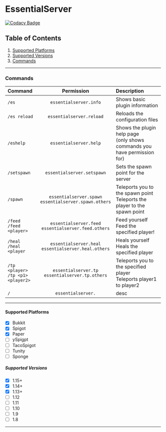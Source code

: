 # EssentialServer

[![Codacy Badge](https://api.codacy.com/project/badge/Grade/abe7229a29e544b69c26c881bcf0e68c)](https://app.codacy.com/manual/CoachLuck/EssentialServer?utm_source=github.com&utm_medium=referral&utm_content=CoachLuck/EssentialServer&utm_campaign=Badge_Grade_Dashboard)

## Table of Contents
1.  [Supported Platforms](#Supported-Platforms)
2.  [Supported Versions](#Supported-Versions)
3.  [Commands](#Commands)

___

### Commands
|**Command**            |**Permission**|**Description**|
|:---|:---:|:---|
|`/es`|`essentialserver.info`|Shows basic plugin information|
|`/es reload`|`essentialserver.reload`|Reloads the configuration files| 
|`/eshelp`|`essentialserver.help`|Shows the plugin help page <br> (only shows commands you have permission for)| 
|`/setspawn`|`essentialserver.setspawn`|Sets the spawn point for the server|
|`/spawn`|`essentialserver.spawn`<br>`essentialserver.spawn.others`|Teleports you to the spawn point <br> Teleports the player to the spawn point| 
|`/feed`<br>`/feed <player>`|`essentialserver.feed`<br>`essentialserver.feed.others`|Feed yourself <br> Feed the specified player!| 
|`/heal`<br>`/heal <player`|`essentialserver.heal`<br>`essentialserver.heal.others`|Heals yourself <br> Heals the specified player|
|`/tp <player>`<br>`/tp <p1> <player2>`|`essentialserver.tp`<br>`essentialserver.tp.others`|Teleports you to the specified player<br>Teleports player1 to player2|
|`/`|`essentialserver.`|desc|

___

#### Supported Platforms
-   [x] Bukkit
-   [x] Spigot
-   [x] Paper
-   [ ] ySpigpt
-   [ ] TacoSpigot
-   [ ] Tunity
-   [ ] Sponge

##### Supported Versions
-   [x] 1.15+
-   [x] 1.14+
-   [x] 1.13+
-   [ ] 1.12
-   [ ] 1.11
-   [ ] 1.10
-   [ ] 1.9
-   [ ] 1.8

___
